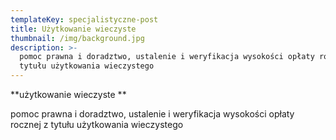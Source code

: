 ```yaml
---
templateKey: specjalistyczne-post
title: Użytkowanie wieczyste
thumbnail: /img/background.jpg
description: >-
  pomoc prawna i doradztwo, ustalenie i weryfikacja wysokości opłaty rocznej z
  tytułu użytkowania wieczystego
---
```

**użytkowanie wieczyste**

pomoc prawna i doradztwo, ustalenie i weryfikacja wysokości opłaty rocznej z tytułu użytkowania wieczystego
